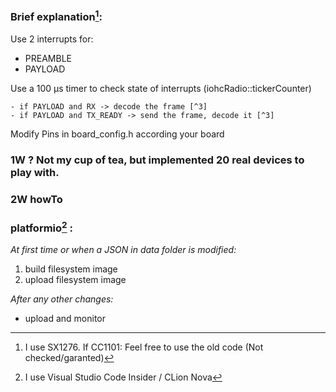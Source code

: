 ### Brief explanation[^1]:

Use 2 interrupts for:
  - PREAMBLE
  - PAYLOAD

Use a 100 µs timer to check state of interrupts (iohcRadio::tickerCounter)

    - if PAYLOAD and RX -> decode the frame [^3]
    - if PAYLOAD and TX_READY -> send the frame, decode it [^3]
    
Modify Pins in board_config.h according your board
### 1W ? Not my cup of tea, but implemented 20 real devices to play with.
### 2W howTo

### platformio[^2] :
_At first time or when a JSON in data folder is modified:_
  1. build filesystem image
  2. upload filesystem image
     
_After any other changes:_  
  - upload and monitor

[^1]: I use SX1276. If CC1101: Feel free to use the old code (Not checked/garanted)
[^2]: I use Visual Studio Code Insider / CLion Nova
[^3]: Decoding can be verbose, but slow down the process.